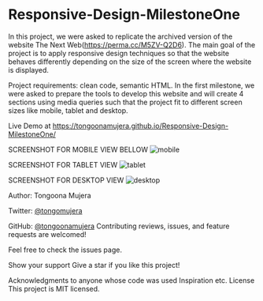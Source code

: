 # Responsive-Design-MilestoneOne

In this project, we were asked to replicate the archived version of the website The Next Web(https://perma.cc/M5ZV-Q2D6). The main goal of the project is to apply responsive design techniques so that the website behaves differently depending on the size of the screen where the website is displayed.

Project requirements: clean code, semantic HTML. In the first milestone, we were asked to prepare the tools to develop this website and will create 4 sections using media queries such that the project fit to different screen sizes like mobile, tablet and desktop.

Live Demo at https://tongoonamujera.github.io/Responsive-Design-MilestoneOne/


SCREENSHOT FOR MOBILE VIEW BELLOW
![mobile](https://user-images.githubusercontent.com/69446259/109491401-32bd1b00-7a92-11eb-8f1c-294779639314.PNG)


SCREENSHOT FOR TABLET VIEW
![tablet](https://user-images.githubusercontent.com/69446259/109491726-a2cba100-7a92-11eb-860d-1354952800f3.PNG)


SCREENSHOT FOR DESKTOP VIEW
![desktop](https://user-images.githubusercontent.com/69446259/109491990-f5a55880-7a92-11eb-9570-b721ab81483a.PNG)


Author: Tongoona Mujera

Twitter: [@tongomujera](https://twitter.com/tongoonamujera)

GitHub: [@tongoonamujera](https://github.com/tongoonamujera)
Contributing reviews, issues, and feature requests are welcomed!

Feel free to check the issues page.

Show your support Give a star if you like this project!

Acknowledgments to anyone whose code was used Inspiration etc. License This project is MIT licensed.
